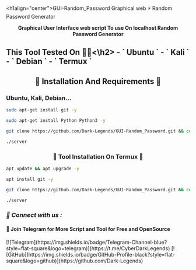 <h1align="center">GUI-Random_Password</h1>
Graphical web ⚡ Random Password Generator

<b><p align="center">Graphical User Interface web script To use On localhost Random Password Generator</p></b>

<h2>This Tool Tested On 👨‍💻<\h2>
- ` Ubuntu `
- ` Kali `
- ` Debian `
- ` Termux `

<h2 align="center">🔰 Installation And Requirements 🔰</h2>
 <h3>Ubuntu, Kali, Debian...</h3>

```bash
sudo apt-get install git -y
```

```bash
sudo apt-get install Python Python3 -y
```

```bash
git clone https://github.com/Dark-Legends/GUI-Random_Password.git && cd GUI-Random_Password
```

```bash
./server
```
<h3 align="center">🔰 Tool Installation On Termux 🔰</h3>

```bash
apt update && apt upgrade -y
```

```bash
apt install git -y
```

```bash
git clone https://github.com/Dark-Legends/GUI-Random_Password.git && cd GUI-Random_Password
```

```bash
./server
```

<h3><b><i>📡 Connect with us :</i></b></h3>
<h4>📢 Join Telegram for More Script and Tool for Free and OpenSource</h4>
[![Telegram](https://img.shields.io/badge/Telegram-Channel-blue?style=flat-square&logo=telegram)](https://t.me/CyberDarkLegends)
[![GitHub](https://img.shields.io/badge/GitHub-Profile-black?style=flat-square&logo=github)](https://github.com/Dark-Legends)
